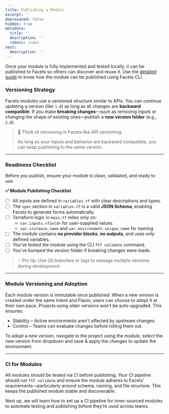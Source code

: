 ```yaml
---
title: Publishing a Module
excerpt: ''
deprecated: false
hidden: true
metadata:
  title: ''
  description: ''
  robots: index
next:
  description: ''
---
```

Once your module is fully implemented and tested locally, it can be published to Facets so others can discover and reuse it. Use the [detailed guide](https://github.com/Facets-cloud/module-development-cli) to know how the module can be published using Facets CLI.

### Versioning Strategy

Facets modules use a versioned structure similar to APIs. You can continue updating a version (like `1.0`) as long as all changes are **backward compatible**. If you make **breaking changes**—such as removing inputs or changing the shape of existing ones—publish a **new version folder** (e.g., `2.0`).

> 🧠 Think of versioning in Facets like API versioning:
> 
> As long as your inputs and behavior are backward compatible, you can keep publishing to the same version.

***

### Readiness Checklist

Before you publish, ensure your module is clean, validated, and ready to use.

**✅ Module Publishing Checklist**

- [ ] All inputs are defined in `variables.tf` with clear descriptions and types.  
- [ ] The `spec` section in `variables.tf` is a valid **JSON Schema**, enabling Facets to generate forms automatically.  
- [ ] Terraform logic in `main.tf` relies only on:
  - `var.inputs.<field>` for user-supplied values
  - `var.instance_name` and `var.environment.unique_name` for naming
- [ ] The module contains **no provider blocks**, **no outputs**, and uses only defined variables.  
- [ ] You’ve tested the module using the CLI `ftf validate` command.  
- [ ] You’ve bumped the version folder if breaking changes were made.  

> 💡 Pro tip: Use Git branches or tags to manage multiple versions during development.

***

### Module Versioning and Adoption

Each module version is immutable once published. When a new version is created under the same Intent and Flavor, users can choose to adopt it at their own pace. Projects using older versions won’t be auto-upgraded. This ensures:

- Stability – Active environments aren't affected by upstream changes.
- Control – Teams can evaluate changes before rolling them out.

To adopt a new version, navigate to the project using the module, select the new version from dropdown and save & apply the changes to update the environment.

***

### CI for Modules

All modules should be tested via CI before publishing. Your CI pipeline should run `ftf validate` and ensure the module adheres to Facets’ requirements—particularly around schema, naming, and file structure. This keeps the published module stable and discoverable.

Next up, we will learn how to set up a CI pipeline for inner-sourced modules to automate testing and publishing before they’re used across teams.